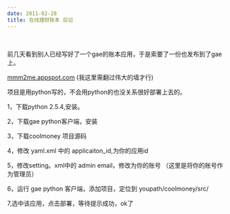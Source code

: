 ```yaml
---
date: 2011-02-28
title: 在线理财账本 后记
---
```



&nbsp;

前几天看到别人已经写好了一个gae的账本应用，于是索要了一份也发布到了gae上。

<a href="/admin/blogs/mmm2me.appspot.com">mmm2me.appspot.com</a> (我这里需翻过伟大的墙才行)

项目是用python写的，不会用python的也没关系很好部署上去的。

1，下载python 2.5.4,安装。

2，下载gae python客户端，安装

3，下载coolmoney 项目源码

4，修改 yaml.xml 中的 applicaiton_id,为你的应用id

5，修改setting。xml中的 admin email，修改为你的账号 （这里是将你的账号作为管理员）

6，运行 gae python 客户端，添加项目，定位到 youpath/coolmoney/src/

7,选中该应用，点击部署，等待提示成功，ok了

&nbsp;